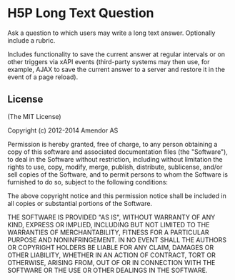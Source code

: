 H5P Long Text Question
==========

Ask a question to which users may write a long text answer. Optionally include a rubric.

Includes functionality to save the current answer at regular intervals or on other triggers via xAPI events 
(third-party systems may then use, for example, AJAX to save the current answer to a server and restore it in the event of a page reload).

## License

(The MIT License)

Copyright (c) 2012-2014 Amendor AS

Permission is hereby granted, free of charge, to any person obtaining a copy of this software and associated documentation files (the "Software"), to deal in the Software without restriction, including without limitation the rights to use, copy, modify, merge, publish, distribute, sublicense, and/or sell copies of the Software, and to permit persons to whom the Software is furnished to do so, subject to the following conditions:
 
The above copyright notice and this permission notice shall be included in all copies or substantial portions of the Software.
 
THE SOFTWARE IS PROVIDED "AS IS", WITHOUT WARRANTY OF ANY KIND, EXPRESS OR IMPLIED, INCLUDING BUT NOT LIMITED TO THE WARRANTIES OF MERCHANTABILITY, FITNESS FOR A PARTICULAR PURPOSE AND NONINFRINGEMENT. IN NO EVENT SHALL THE AUTHORS OR COPYRIGHT HOLDERS BE LIABLE FOR ANY CLAIM, DAMAGES OR OTHER LIABILITY, WHETHER IN AN ACTION OF CONTRACT, TORT OR OTHERWISE, ARISING FROM, OUT OF OR IN CONNECTION WITH THE SOFTWARE OR THE USE OR OTHER DEALINGS IN THE SOFTWARE.
